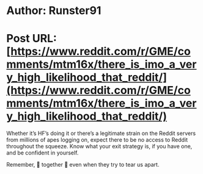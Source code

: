 # Author: Runster91
# Post URL: [https://www.reddit.com/r/GME/comments/mtm16x/there_is_imo_a_very_high_likelihood_that_reddit/](https://www.reddit.com/r/GME/comments/mtm16x/there_is_imo_a_very_high_likelihood_that_reddit/)


Whether it’s HF’s doing it or there’s a legitimate strain on the Reddit servers from millions of apes logging on, expect there to be no access to Reddit throughout the squeeze. Know what your exit strategy is, if you have one, and be confident in yourself. 

Remember, 🦍 together 💪 even when they try to tear us apart.